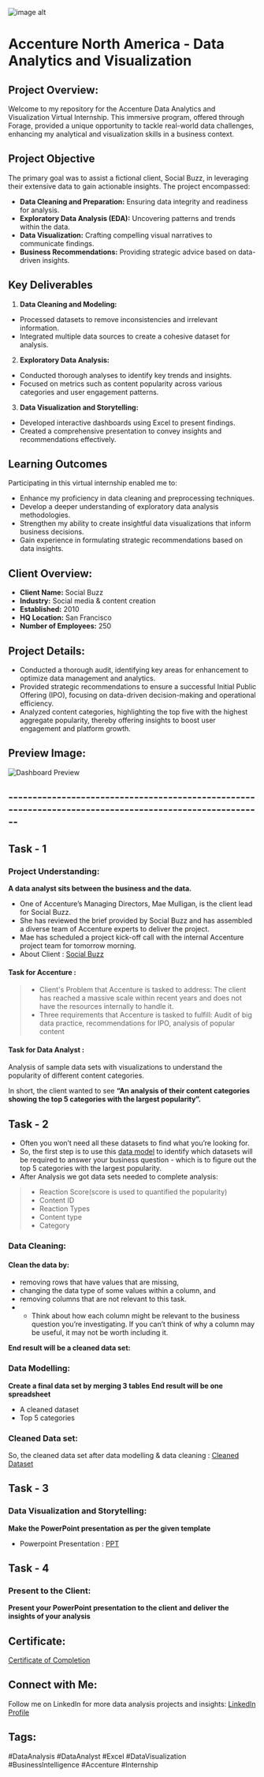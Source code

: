 ![image alt](https://github.com/AmitSharma-009/Internship/blob/c9380273b8c89ae7787858e0ebe68c5fee300723/Accenture_DA_Virtual_Internship/accenture_logo.png)

# Accenture North America - Data Analytics and Visualization

## Project Overview:
Welcome to my repository for the Accenture Data Analytics and Visualization Virtual Internship. This immersive program, offered through Forage, provided a unique opportunity to tackle real-world data challenges, enhancing my analytical and visualization skills in a business context.

## Project Objective
The primary goal was to assist a fictional client, Social Buzz, in leveraging their extensive data to gain actionable insights. The project encompassed:

- **Data Cleaning and Preparation:** Ensuring data integrity and readiness for analysis.
- **Exploratory Data Analysis (EDA):** Uncovering patterns and trends within the data.
- **Data Visualization:** Crafting compelling visual narratives to communicate findings.
- **Business Recommendations:** Providing strategic advice based on data-driven insights.

## Key Deliverables
1. **Data Cleaning and Modeling:**
- Processed datasets to remove inconsistencies and irrelevant information.
- Integrated multiple data sources to create a cohesive dataset for analysis.
2. **Exploratory Data Analysis:**
- Conducted thorough analyses to identify key trends and insights.
- Focused on metrics such as content popularity across various categories and user engagement patterns.
3. **Data Visualization and Storytelling:**
- Developed interactive dashboards using Excel to present findings.
- Created a comprehensive presentation to convey insights and recommendations effectively.

## Learning Outcomes
Participating in this virtual internship enabled me to:

- Enhance my proficiency in data cleaning and preprocessing techniques.
- Develop a deeper understanding of exploratory data analysis methodologies.
- Strengthen my ability to create insightful data visualizations that inform business decisions.
- Gain experience in formulating strategic recommendations based on data insights.

## Client Overview:
- **Client Name:** Social Buzz
- **Industry:** Social media & content creation
- **Established:** 2010
- **HQ Location:** San Francisco
- **Number of Employees:** 250

## Project Details:
- Conducted a thorough audit, identifying key areas for enhancement to optimize data management and analytics.
- Provided strategic recommendations to ensure a successful Initial Public Offering (IPO), focusing on data-driven decision-making and operational efficiency.
- Analyzed content categories, highlighting the top five with the highest aggregate popularity, thereby offering insights to boost user engagement and platform growth.

## Preview Image:
![Dashboard Preview](https://github.com/minhaj-313/-Accenture-Data-Analytics-Visualization-Virtual-Internship/blob/main/Dashboard%20-%20Social%20Buzz.png?raw=true)


## --------------------------------------------------------------------------------------------------------

## Task - 1
### Project Understanding:
**A data analyst sits between the business and the data.**

 - One of Accenture’s Managing Directors, Mae Mulligan, is the client lead for Social Buzz.
 - She has reviewed the brief provided by Social Buzz and has assembled a diverse team of Accenture experts to deliver the project.
 - Mae has scheduled a project kick-off call with the internal Accenture project team for tomorrow morning.
 - About Client : [Social Buzz](https://github.com/minhaj-313/-Accenture-Data-Analytics-Visualization-Virtual-Internship/blob/main/Data_Analytics%20Client%20Brief.pdf)

#### Task for Accenture : 

 >- Client's Problem that Accenture is tasked to address: The client has reached a massive scale within recent years and does not have the resources internally to handle it.
 >- Three requirements that Accenture is tasked to fulfill: Audit of big data practice, recommendations for IPO, analysis of popular content
 
 #### Task for Data Analyst :
Analysis of sample data sets with visualizations to understand the popularity of different content categories.

In short, the client wanted to see **“An analysis of their content categories showing the top 5 categories with the largest popularity”.** 

## Task - 2
 - Often you won’t need all these datasets to find what you’re looking for.
 - So, the first step is to use this [data model](#) to identify which datasets will be required to answer your business question - which is to figure out the top 5 categories with the largest popularity.
 - After Analysis we got data sets needed to complete analysis:
 >- Reaction Score(score is used to quantified the popularity)
 >- Content ID
 >- Reaction Types
 >- Content type
 >- Category
 
### Data Cleaning:
#### Clean the data by:
 - removing rows that have values that are missing,
 - changing the data type of some values within a column, and
 - removing columns that are not relevant to this task.
 - - Think about how each column might be relevant to the business question you’re investigating. If you can’t think of why a column may be useful, it may not be worth including it.

**End result will be a cleaned data set:**

### Data Modelling:

**Create a final data set by merging 3 tables**
**End result will be one spreadsheet**
 - A cleaned dataset
 - Top 5 categories
 
 ### Cleaned Data set:
 So, the cleaned data set after data modelling & data cleaning : [Cleaned Dataset](https://github.com/minhaj-313/-Accenture-Data-Analytics-Visualization-Virtual-Internship/blob/main/Content%20-%20Reaction%20Type%20-%20Reaction.csv)
 
 ## Task - 3
 ### Data Visualization and Storytelling:
 **Make the PowerPoint presentation as per the given template**
 
 - Powerpoint Presentation : [PPT](https://github.com/minhaj-313/-Accenture-Data-Analytics-Visualization-Virtual-Internship/blob/main/Accenture%20Internship%20PowerPoint%20presentation%20-%20Task%203%20By%20Minhaj.pptx)
 
 ## Task - 4
 ### Present to the Client:
 **Present your PowerPoint presentation to the client and deliver the insights of your analysis** 

 ## Certificate:
[Certificate of Completion](https://github.com/minhaj-313/-Accenture-Data-Analytics-Visualization-Virtual-Internship/blob/main/Accenture%20North%20America_Internship_completion_certificate_Shaikh_Minhaj.pdf)

 ## Connect with Me:
Follow me on LinkedIn for more data analysis projects and insights: [LinkedIn Profile](https://www.linkedin.com/in/minhaj313)

## Tags:
#DataAnalysis #DataAnalyst #Excel #DataVisualization #BusinessIntelligence #Accenture #Internship


